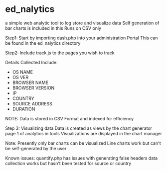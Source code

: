 # ed_nalytics
a simple web analytic tool to log store and visualize data
Self generation of bar charts is included in this
Runs on CSV only

Step1:
Start by importing dash.php into your administration Portal
This can be found in the ed_nalytics directory 

Step2: 
Include track.js to the pages you wish to track



Details Collected Include:
 - OS NAME
 - OS VER
 - BROWSER NAME
 - BROWSER VERSION
 - IP
 - COUNTRY
 - SOURCE ADDRESS
 - DURATION

NOTE:
Data is stored in CSV Format and indexed for efficiency

Step 3:
Visualizing data
Data is created as views by the chart generator page 1 of analytics in tools
Visualizations are displayed in the chart manager

Note: 
Presently only bar charts can be visualized
Line charts work but can't be self-generated by the user

Known issues:
quantify.php has issues with generating false headers
data collection works but hasn't been tested for source or country

